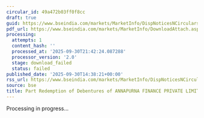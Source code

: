```yaml
---
circular_id: 49a472b03ff0f8cc
draft: true
guid: https://www.bseindia.com/markets/MarketInfo/DispNoticesNCirculars.aspx?Noticeid={54A79399-A12A-469E-88F7-9A2AFABE5631}&noticeno=20250930-88&dt=09/30/2025&icount=88&totcount=114&flag=0
pdf_url: https://www.bseindia.com/markets/MarketInfo/DownloadAttach.aspx?id=20250930-88&attachedId=
processing:
  attempts: 1
  content_hash: ''
  processed_at: '2025-09-30T21:42:24.087288'
  processor_version: '2.0'
  stage: download_failed
  status: failed
published_date: '2025-09-30T14:38:21+00:00'
rss_url: https://www.bseindia.com/markets/MarketInfo/DispNoticesNCirculars.aspx?Noticeid={54A79399-A12A-469E-88F7-9A2AFABE5631}&noticeno=20250930-88&dt=09/30/2025&icount=88&totcount=114&flag=0
source: bse
title: Part Redemption of Debentures of ANNAPURNA FINANCE PRIVATE LIMITED
---
```


Processing in progress...